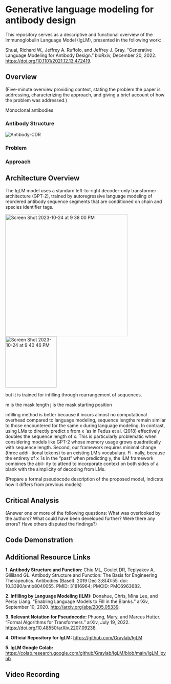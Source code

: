 # Generative language modeling for antibody design

This repository serves as a descriptive and functional overview of the Immunoglobulin Language Model (IgLM), presented in the following work:

Shuai, Richard W., Jeffrey A. Ruffolo, and Jeffrey J. Gray. “Generative Language Modeling for Antibody Design.” bioRxiv, December 20, 2022. https://doi.org/10.1101/2021.12.13.472419.

## Overview

(Five-minute overview providing context, stating the problem the paper is addressing, characterizing the approach, and giving a brief account of how the problem was addressed.)

Monoclonal antibodies

### Antibody Structure

![Antibody-CDR](https://github.com/vrhoward/iglm-overview/assets/107573643/8d3d1902-63bb-44cb-9d58-fb37a007a82b)

### Problem

### Approach

## Architecture Overview

The IgLM model uses a standard left-to-right decoder-only transformer architecture (GPT-2), trained by autoregressive language modeling of reordered antibody sequence segments that are conditioned on chain and species identifier tags.

<img width="381" alt="Screen Shot 2023-10-24 at 9 38 00 PM" src="https://github.com/vrhoward/iglm-overview/assets/107573643/cd86b445-d96a-4389-a01f-84e5e9a7eab9">
<img width="160" alt="Screen Shot 2023-10-24 at 9 40 46 PM" src="https://github.com/vrhoward/iglm-overview/assets/107573643/80535d62-7a13-4a33-a60a-acc0a0f2910d">


but it is trained for infilling through rearrangement of sequences.

m is the mask length
j is the mask starting position

infilling method is better because it incurs almost no computational overhead compared to language modeling, sequence lengths remain similar to those encountered for the same x during language modeling. In contrast, using LMs to directly predict x from x ̃ as in Fedus et al. (2018) effectively doubles the sequence length of x. This is particularly problematic when considering models like GPT-2 whose memory usage grows quadratically with sequence length. Second, our framework requires minimal change (three addi- tional tokens) to an existing LM’s vocabulary. Fi- nally, because the entirety of x ̃ is in the “past” when predicting y, the ILM framework combines the abil- ity to attend to incorporate context on both sides of a blank with the simplicity of decoding from LMs.

(Prepare a formal pseudocode description of the proposed model, indicate how it differs from previous models)

## Critical Analysis

(Answer one or more of the following questions: What was overlooked by the authors? What could have been developed further? Were there any errors? Have others disputed the findings?)

## Code Demonstration



## Additional Resource Links

**1. Antibody Structure and Function:** Chiu ML, Goulet DR, Teplyakov A, Gilliland GL. Antibody Structure and Function: The Basis for Engineering Therapeutics. Antibodies (Basel). 2019 Dec 3;8(4):55. doi: 10.3390/antib8040055. PMID: 31816964; PMCID: PMC6963682.

**2. Infilling by Language Modeling (ILM):** Donahue, Chris, Mina Lee, and Percy Liang. “Enabling Language Models to Fill in the Blanks.” arXiv, September 10, 2020. http://arxiv.org/abs/2005.05339.

**3. Relevant Notation for Pseudocode:** Phuong, Mary, and Marcus Hutter. “Formal Algorithms for Transformers.” arXiv, July 19, 2022. https://doi.org/10.48550/arXiv.2207.09238.

**4. Official Repository for IgLM:** https://github.com/Graylab/IgLM

**5. IgLM Google Colab:** https://colab.research.google.com/github/Graylab/IgLM/blob/main/IgLM.ipynb

## Video Recording


